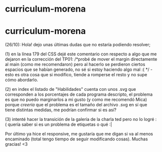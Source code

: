 # curriculum-morena
# curriculum-morena

(26/10): Hola! dejo unas últimas dudas que no estaría podiendo resolver;

(1) en la línea 179 del CSS dejé este comentario con respecto a algo que me dejaron en la corrección del TP01: /*probé de mover el margin directamente al main (como me recomendaron) pero al hacerlo se perdieron ciertos espacios que se habían generado, no sé si estoy haciendo algo mal :( */ - esto es otra cosa que si modifico, tiende a romperse el resto y no supe cómo abordarlo.

(2) en index el listado de "Habilidades" cuenta con unos .svg que corresponden a los porcentajes de cada programa descripto, el problema es que no puedo marginarlos a mi gusto (y como me recomendó Mica) porque *creería* que el problema es el tamaño del archivo .svg en sí que tiene distintas medidas, me podrían confirmar si es así?

(3) intenté hacer la transición de la galería de la charla ted pero no lo logré :( quería saber si es un problema de etiquetas o qué :|

Por último ya hice el responsive, me gustaría que me digan si va al menos encaminado (total tengo tiempo de seguir modificando cosas). Muchas gracias! <3
